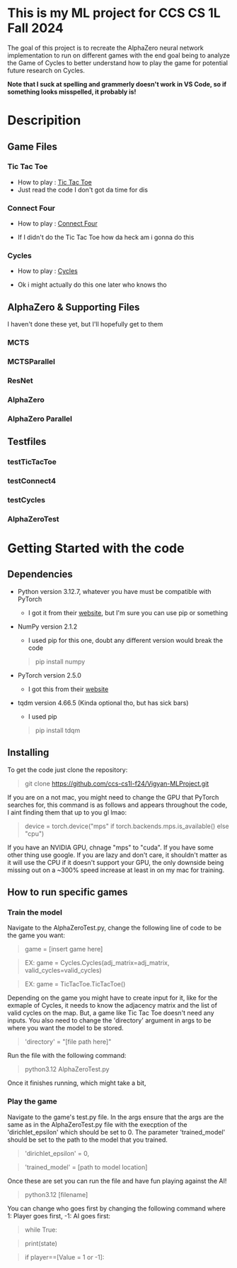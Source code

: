 # This is my ML project for CCS CS 1L Fall 2024
The goal of this project is to recreate the AlphaZero neural network implementation to run on different games with the end goal being to analyze the Game of Cycles to better understand how to play the game for potential future research on Cycles.

**Note that I suck at spelling and grammerly doesn't work in VS Code, so if something looks misspelled, it probably is!**

# Descripition

## Game Files

### Tic Tac Toe
- How to play : [Tic Tac Toe](https://en.wikipedia.org/wiki/Tic-tac-toe)
- Just read the code I don't got da time for dis

### Connect Four
- How to play : [Connect Four](https://en.wikipedia.org/wiki/Connect_Four)

- If I didn't do the Tic Tac Toe how da heck am i gonna do this

### Cycles
- How to play : [Cycles](https://arxiv.org/abs/2004.00776)

- Ok i might actually do this one later who knows tho

## AlphaZero & Supporting Files
I haven't done these yet, but I'll hopefully get to them
### MCTS

### MCTSParallel

### ResNet

### AlphaZero

### AlphaZero Parallel

## Testfiles

### testTicTacToe

### testConnect4

### testCycles

### AlphaZeroTest

# Getting Started with the code

## Dependencies

- Python version 3.12.7, whatever you have must be compatible with PyTorch
    - I got it from their [website](https://www.python.org/downloads/), but I'm sure you can use pip or something
- NumPy version 2.1.2
    - I used pip for this one, doubt any different version would break the code
    > pip install numpy

- PyTorch version 2.5.0
    - I got this from their [website](https://pytorch.org/get-started/locally/)
- tqdm version 4.66.5 (Kinda optional tho, but has sick bars)
    - I used pip
    > pip install tdqm

## Installing
To get the code just clone the repository:
> git clone https://github.com/ccs-cs1l-f24/Vigyan-MLProject.git

If you are on a not mac, you might need to change the GPU that PyTorch searches for, this command is as follows and appears throughout the code, I aint finding them that up to you gl lmao:
> device = torch.device("mps" if torch.backends.mps.is_available() else "cpu")

If you have an NVIDIA GPU, chnage "mps" to "cuda". If you have some other thing use google. If you are lazy and don't care, it shouldn't matter as it will use the CPU if it doesn't support your GPU, the only downside being missing out on a ~300% speed increase at least in on my mac for training.
## How to run specific games

### Train the model
Navigate to the AlphaZeroTest.py, change the following line of code to be the game you want:
> game = [insert game here]

> EX: game = Cycles.Cycles(adj_matrix=adj_matrix, valid_cycles=valid_cycles)

> EX: game = TicTacToe.TicTacToe()

Depending on the game you might have to create input for it, like for the exmaple of Cycles, it needs to know the adjacency matrix and the list of valid cycles on the map. But, a game like Tic Tac Toe doesn't need any inputs.
You also need to change the 'directory' argument in args to be where you want the model to be stored.
> 'directory' = "[file path here]"

Run the file with the following command:
> python3.12 AlphaZeroTest.py

Once it finishes running, which might take a bit, 
### Play the game
Navigate to the game's test.py file. In the args ensure that the args are the same as in the AlphaZeroTest.py file with the execption of the 'dirichlet_epsilon' which should be set to 0. The parameter 'trained_model' should be set to the path to the model that you trained.
> 'dirichlet_epsilon' = 0,

> 'trained_model' = [path to model location]

Once these are set you can run the file and have fun playing against the AI!
> python3.12 [filename]

You can change who goes first by changing the following command where 1: Player goes first, -1: AI goes first:
> while True:

>    print(state)

>    if player==[Value = 1 or -1]:
